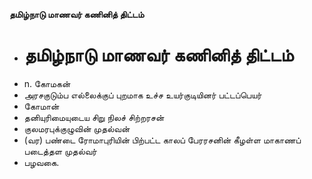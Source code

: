 **தமிழ்நாடு மாணவர் கணினித் திட்டம்**
- # தமிழ்நாடு மாணவர் கணினித் திட்டம்
- n. கோமகன்
- அரசகுடும்ப எல்லைக்குப் புறமாக உச்ச உயர்குடியினர் பட்டப்பெயர்
- கோமான்
- தனியுரிமையுடைய சிறு நிலச் சிற்றரசன்
- குலமரபுக்குழுவின் முதல்வன்
- (வர) பண்டை ரோமாபுரியின் பிற்பட்ட காலப் பேரரசனின் கீழள்ள மாகாணப் படைத்தள முதல்வர்
- பழவகை.


